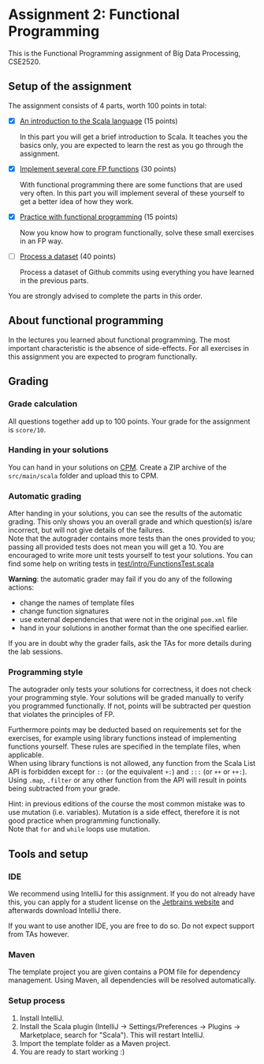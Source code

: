 # Assignment 2: Functional Programming
This is the Functional Programming assignment of Big Data Processing, CSE2520.

## Setup of the assignment
The assignment consists of 4 parts, worth 100 points in total:


- [x] [An introduction to the Scala language](<src/main/scala/intro/readme.md>) (15 points)
    
    In this part you will get a brief introduction to Scala.
    It teaches you the basics only, you are expected to learn the rest as you go through the assignment.
     
- [x] [Implement several core FP functions](<src/main/scala/fp_functions/readme.md>) (30 points)

    With functional programming there are some functions that are used very often.
    In this part you will implement several of these yourself to get a better idea of how they work.

- [x] [Practice with functional programming](<src/main/scala/fp_practice/readme.md>) (15 points)

    Now you know how to program functionally, solve these small exercises in an FP way.

- [ ] [Process a dataset](<src/main/scala/dataset/readme.md>) (40 points)

    Process a dataset of Github commits using everything you have learned in the previous parts.
    
You are strongly advised to complete the parts in this order.

## About functional programming
In the lectures you learned about functional programming.
The most important characteristic is the absence of side-effects.
For all exercises in this assignment you are expected to program functionally.

## Grading
### Grade calculation
All questions together add up to 100 points. Your grade for the assignment is `score/10`.

### Handing in your solutions
You can hand in your solutions on [CPM](https://cpm.ewi.tudelft.nl).
Create a ZIP archive of the `src/main/scala` folder and upload this to CPM.

### Automatic grading
After handing in your solutions, you can see the results of the automatic grading.
This only shows you an overall grade and which question(s) is/are incorrect,
but will not give details of the failures.\
Note that the autograder contains more tests than the ones provided to you;
passing all provided tests does not mean you will get a 10.
You are encouraged to write more unit tests yourself to test your solutions.
You can find some help on writing tests in [test/intro/FunctionsTest.scala](<src/test/scala/intro/FunctionsTest.scala>)

**Warning**: the automatic grader may fail if you do any of the following actions:
- change the names of template files
- change function signatures
- use external dependencies that were not in the original `pom.xml` file
- hand in your solutions in another format than the one specified earlier.

If you are in doubt why the grader fails, ask the TAs for more details during the lab sessions.

### Programming style
The autograder only tests your solutions for correctness, it does not check your programming style.
Your solutions will be graded manually to verify you programmed functionally.
If not, points will be subtracted per question that violates the principles of FP.

Furthermore points may be deducted based on requirements set for the exercises, for example using library functions instead of implementing functions yourself.
These rules are specified in the template files, when applicable.\
When using library functions is not allowed, any function from the Scala List API is forbidden
except for `::` (or the equivalent `+:`) and `:::` (or `++` or `++:`).
Using `.map`, `.filter` or any other function from the API will result in points being subtracted from your grade.

Hint: in previous editions of the course the most common mistake was to use mutation (i.e. variables).
Mutation is a side effect, therefore it is not good practice when programming functionally.\
Note that `for` and `while` loops use mutation.

## Tools and setup

### IDE
We recommend using IntelliJ for this assignment. If you do not already have this, you can apply for a student license on the [Jetbrains website](https://www.jetbrains.com/student/) and afterwards download IntelliJ there.

If you want to use another IDE, you are free to do so. Do not expect support from TAs however.

### Maven
The template project you are given contains a POM file for dependency management.
Using Maven, all dependencies will be resolved automatically.

### Setup process
1. Install IntelliJ.
2. Install the Scala plugin (IntelliJ -> Settings/Preferences -> Plugins -> Marketplace, search for "Scala"). This will restart IntelliJ.
3. Import the template folder as a Maven project.
4. You are ready to start working :)

